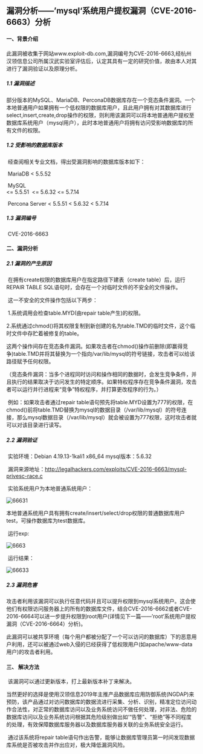## 漏洞分析——’mysql‘系统用户提权漏洞（CVE-2016-6663）分析

#### 一、背景介绍

​	此漏洞被收集于网站www.exploit-db.com,漏洞编号为CVE-2016-6663,经杭州汉领信息公司所属汉武实验室评估后，认定其具有一定的研究价值，故由本人对其进行了漏洞验证以及原理分析。

##### 1.1 漏洞描述

​	部分版本的MySQL、MariaDB、PerconaDB数据库存在一个竞态条件漏洞。一个本地普通用户如果拥有一个低权限的数据库用户，且此用户拥有对其数据库进行select,insert,create,drop操作的权限，则利用该漏洞可以将本地普通用户提权至数据库系统用户（mysql用户），此时本地普通用户将拥有访问受影响数据库的所有文件的权限。

##### 1.2 受影响的数据库版本

​	经查阅相关专业文档，得出受漏洞影响的数据库版本如下：

​	MariaDB 
   		 < 5.5.52

​	MySQL  
 		 <= 5.5.51
​		 <= 5.6.32
   		 <= 5.7.14

​	Percona Server
  		 < 5.5.51
   		 < 5.6.32
 		 < 5.7.14

##### 1.3 漏洞编号

​	CVE-2016-6663

  

#### 二、漏洞分析

##### 2.1 漏洞的产生原因

​	在拥有create权限的数据库用户在指定路径下建表（create table）后，运行REPAIR TABLE SQL语句时，会存在一个对临时文件的不安全的文件操作。

​	这一不安全的文件操作包括以下两步：

​	1.系统调用会检查table.MYD(由repair table产生)的权限。

​	2.系统通过chmod()将其权限复制到新创建的名为table.TMD的临时文件，这个临时文件中存贮着被修复的table。

​	这两个操作间存在竞态条件漏洞。如果攻击者在chmod()操作前删除(即赢得竞争)table.TMD并将其替换为一个指向/var/lib/mysql的符号链接，攻击者可以给该路径赋予任何权限。

​	（竞态条件漏洞：当多个进程同时访问和操作相同的数据时，会发生竞争条件，并且执行的结果取决于访问发生的特定顺序。如果特权程序存在竞争条件漏洞，攻击者可以运行并行进程来“竞争”特权程序，并打算更改程序的行为。）

​	例如：如果攻击者通过repair table语句预先将table.MYD设置为777的权限，在chmod()前将table.TMD替换为mysql的数据目录（/var/lib/mysql）的符号连接，那么mysql数据目录（/var/lib/mysql）就会被设置为777权限，这时攻击者就可以对该目录进行读写。

##### 2.2 漏洞验证

​	实验环境：Debian 4.19.13-1kali1 x86_64	   mysql版本：5.6.32

​	漏洞来源地址：http://legalhackers.com/exploits/CVE-2016-6663/mysql-privesc-race.c

​	实验系统用户为本地普通系统用户：

![66631](https://github.com/leadsino/dqk/blob/master/2.12/images/66631.png?raw=true)

​       本地普通系统用户具有拥有create/insert/select/drop权限的普通数据库用户test，可操作数据库为test数据库。

​	运行exp:

![6663](https://github.com/leadsino/dqk/blob/master/2.12/images/6663.gif?raw=true)

​	运行结果：

![66633](https://github.com/leadsino/dqk/blob/master/2.12/images/66633.png?raw=true)

##### 2.3 漏洞危害

​	攻击者利用该漏洞可以执行任意代码并且可以提升权限到mysql系统用户。这会使他们有权限访问服务器上的所有的数据库文件，结合CVE-2016-6662或者CVE-2016-6664可以进一步提升权限到root用户(详情见下一篇——’root‘系统用户提权漏洞（CVE-2016-6664）分析)。

​	此漏洞可以被共享环境（每个用户都被分配了一个可以访问的数据库）下的恶意用户利用，还可以被通过web入侵的已经获得了低权限用户(如apache/www-data用户)的攻击者利用。

#### 三、 解决方法

​	该漏洞可以通过更新版本，打上最新版本补丁来解决。

​	当然更好的选择是使用汉领信息2019年主推产品数据库应用防御系统(NGDAP)来预防，该产品通过对访问数据库的数据流进行采集、分析、识别，精准定位访问动作合法性，对正常的数据库访问以及业务系统访问不做任何处理，对非法、危险的数据库访问以及业务系统访问根据其危险级别做出如‘“告警”、“拒绝”等不同程度的处理，有效保障数据库服务器以及数据库服务器关联的业务系统安全运行。

​	通过该系统将repair table语句作出告警，能够让数据库管理员第一时间发现数据库系统是否被攻击并作出应对，极大降低漏洞风险。